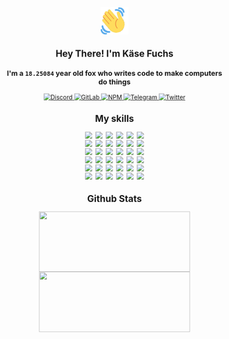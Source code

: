 <div><p align=center><img src=./resources/images/wave.gif width=64px height=64px></p><h2 align=center>Hey There! I'm Käse Fuchs</h2><h3 align=center>I'm a <code>18.25084</code> year old fox who writes code to make computers do things</h3><p align=center><a href=https://discord.com/users/507526681125322772><img alt=Discord src="https://img.shields.io/badge/Discord-5865F2?logo=discord&logoColor=white&style=flat-square#48b8b7860a67c9ea10888f0de57e93f6"> </a><a href=https://gitlab.com/kasefuchs><img alt=GitLab src="https://img.shields.io/badge/GitLab-330F63?logo=gitlab&logoColor=white&style=flat-square#48b8b7860a67c9ea10888f0de57e93f6"> </a><a href=https://npmjs.com/~kasefuchs><img alt=NPM src="https://img.shields.io/badge/NPM-CB3837?logo=npm&logoColor=white&style=flat-square#48b8b7860a67c9ea10888f0de57e93f6"> </a><a href=https://t.me/kasefuchs><img alt=Telegram src="https://img.shields.io/badge/Telegram-2CA5E0?logo=telegram&logoColor=white&style=flat-square#48b8b7860a67c9ea10888f0de57e93f6"> </a><a href=https://twitter.com/kasefuchs><img alt=Twitter src="https://img.shields.io/badge/Twitter-1DA1F2?logo=twitter&logoColor=white&style=flat-square#48b8b7860a67c9ea10888f0de57e93f6"></a></p><h2 align=center>My skills</h2><p align=center><a href=https://aws.amazon.com/ ><picture><source srcset="https://skillicons.dev/icons?i=aws&theme=dark#48b8b7860a67c9ea10888f0de57e93f6" media="(prefers-color-scheme: dark)"><source srcset="https://skillicons.dev/icons?i=aws&theme=light#48b8b7860a67c9ea10888f0de57e93f6" media="(prefers-color-scheme: light), (prefers-color-scheme: no-preference)"><img src="https://skillicons.dev/icons?i=aws&theme=light#48b8b7860a67c9ea10888f0de57e93f6"></picture></a>&nbsp;&nbsp;<a href=https://en.wikipedia.org/wiki/Bash_(Unix_shell)><picture><source srcset="https://skillicons.dev/icons?i=bash&theme=dark#48b8b7860a67c9ea10888f0de57e93f6" media="(prefers-color-scheme: dark)"><source srcset="https://skillicons.dev/icons?i=bash&theme=light#48b8b7860a67c9ea10888f0de57e93f6" media="(prefers-color-scheme: light), (prefers-color-scheme: no-preference)"><img src="https://skillicons.dev/icons?i=bash&theme=light#48b8b7860a67c9ea10888f0de57e93f6"></picture></a>&nbsp;&nbsp;<a href=https://discord.com/developers/docs><picture><source srcset="https://skillicons.dev/icons?i=bots&theme=dark#48b8b7860a67c9ea10888f0de57e93f6" media="(prefers-color-scheme: dark)"><source srcset="https://skillicons.dev/icons?i=bots&theme=light#48b8b7860a67c9ea10888f0de57e93f6" media="(prefers-color-scheme: light), (prefers-color-scheme: no-preference)"><img src="https://skillicons.dev/icons?i=bots&theme=light#48b8b7860a67c9ea10888f0de57e93f6"></picture></a>&nbsp;&nbsp;<a href=https://www.cloudflare.com/ ><picture><source srcset="https://skillicons.dev/icons?i=cloudflare&theme=dark#48b8b7860a67c9ea10888f0de57e93f6" media="(prefers-color-scheme: dark)"><source srcset="https://skillicons.dev/icons?i=cloudflare&theme=light#48b8b7860a67c9ea10888f0de57e93f6" media="(prefers-color-scheme: light), (prefers-color-scheme: no-preference)"><img src="https://skillicons.dev/icons?i=cloudflare&theme=light#48b8b7860a67c9ea10888f0de57e93f6"></picture></a>&nbsp;&nbsp;<a href=https://en.wikipedia.org/wiki/CSS><picture><source srcset="https://skillicons.dev/icons?i=css&theme=dark#48b8b7860a67c9ea10888f0de57e93f6" media="(prefers-color-scheme: dark)"><source srcset="https://skillicons.dev/icons?i=css&theme=light#48b8b7860a67c9ea10888f0de57e93f6" media="(prefers-color-scheme: light), (prefers-color-scheme: no-preference)"><img src="https://skillicons.dev/icons?i=css&theme=light#48b8b7860a67c9ea10888f0de57e93f6"></picture></a>&nbsp;&nbsp;<a href=https://www.docker.com/ ><picture><source srcset="https://skillicons.dev/icons?i=docker&theme=dark#48b8b7860a67c9ea10888f0de57e93f6" media="(prefers-color-scheme: dark)"><source srcset="https://skillicons.dev/icons?i=docker&theme=light#48b8b7860a67c9ea10888f0de57e93f6" media="(prefers-color-scheme: light), (prefers-color-scheme: no-preference)"><img src="https://skillicons.dev/icons?i=docker&theme=light#48b8b7860a67c9ea10888f0de57e93f6"></picture></a><br><a href=https://www.electronjs.org/ ><picture><source srcset="https://skillicons.dev/icons?i=electron&theme=dark#48b8b7860a67c9ea10888f0de57e93f6" media="(prefers-color-scheme: dark)"><source srcset="https://skillicons.dev/icons?i=electron&theme=light#48b8b7860a67c9ea10888f0de57e93f6" media="(prefers-color-scheme: light), (prefers-color-scheme: no-preference)"><img src="https://skillicons.dev/icons?i=electron&theme=light#48b8b7860a67c9ea10888f0de57e93f6"></picture></a>&nbsp;&nbsp;<a href=https://expressjs.com/ ><picture><source srcset="https://skillicons.dev/icons?i=express&theme=dark#48b8b7860a67c9ea10888f0de57e93f6" media="(prefers-color-scheme: dark)"><source srcset="https://skillicons.dev/icons?i=express&theme=light#48b8b7860a67c9ea10888f0de57e93f6" media="(prefers-color-scheme: light), (prefers-color-scheme: no-preference)"><img src="https://skillicons.dev/icons?i=express&theme=light#48b8b7860a67c9ea10888f0de57e93f6"></picture></a>&nbsp;&nbsp;<a href=https://www.figma.com/ ><picture><source srcset="https://skillicons.dev/icons?i=figma&theme=dark#48b8b7860a67c9ea10888f0de57e93f6" media="(prefers-color-scheme: dark)"><source srcset="https://skillicons.dev/icons?i=figma&theme=light#48b8b7860a67c9ea10888f0de57e93f6" media="(prefers-color-scheme: light), (prefers-color-scheme: no-preference)"><img src="https://skillicons.dev/icons?i=figma&theme=light#48b8b7860a67c9ea10888f0de57e93f6"></picture></a>&nbsp;&nbsp;<a href=https://firebase.google.com/ ><picture><source srcset="https://skillicons.dev/icons?i=firebase&theme=dark#48b8b7860a67c9ea10888f0de57e93f6" media="(prefers-color-scheme: dark)"><source srcset="https://skillicons.dev/icons?i=firebase&theme=light#48b8b7860a67c9ea10888f0de57e93f6" media="(prefers-color-scheme: light), (prefers-color-scheme: no-preference)"><img src="https://skillicons.dev/icons?i=firebase&theme=light#48b8b7860a67c9ea10888f0de57e93f6"></picture></a>&nbsp;&nbsp;<a href=https://flask.palletsprojects.com/ ><picture><source srcset="https://skillicons.dev/icons?i=flask&theme=dark#48b8b7860a67c9ea10888f0de57e93f6" media="(prefers-color-scheme: dark)"><source srcset="https://skillicons.dev/icons?i=flask&theme=light#48b8b7860a67c9ea10888f0de57e93f6" media="(prefers-color-scheme: light), (prefers-color-scheme: no-preference)"><img src="https://skillicons.dev/icons?i=flask&theme=light#48b8b7860a67c9ea10888f0de57e93f6"></picture></a>&nbsp;&nbsp;<a href=https://cloud.google.com/ ><picture><source srcset="https://skillicons.dev/icons?i=gcp&theme=dark#48b8b7860a67c9ea10888f0de57e93f6" media="(prefers-color-scheme: dark)"><source srcset="https://skillicons.dev/icons?i=gcp&theme=light#48b8b7860a67c9ea10888f0de57e93f6" media="(prefers-color-scheme: light), (prefers-color-scheme: no-preference)"><img src="https://skillicons.dev/icons?i=gcp&theme=light#48b8b7860a67c9ea10888f0de57e93f6"></picture></a><br><a href=https://git-scm.com/ ><picture><source srcset="https://skillicons.dev/icons?i=git&theme=dark#48b8b7860a67c9ea10888f0de57e93f6" media="(prefers-color-scheme: dark)"><source srcset="https://skillicons.dev/icons?i=git&theme=light#48b8b7860a67c9ea10888f0de57e93f6" media="(prefers-color-scheme: light), (prefers-color-scheme: no-preference)"><img src="https://skillicons.dev/icons?i=git&theme=light#48b8b7860a67c9ea10888f0de57e93f6"></picture></a>&nbsp;&nbsp;<a href=https://github.com/ ><picture><source srcset="https://skillicons.dev/icons?i=github&theme=dark#48b8b7860a67c9ea10888f0de57e93f6" media="(prefers-color-scheme: dark)"><source srcset="https://skillicons.dev/icons?i=github&theme=light#48b8b7860a67c9ea10888f0de57e93f6" media="(prefers-color-scheme: light), (prefers-color-scheme: no-preference)"><img src="https://skillicons.dev/icons?i=github&theme=light#48b8b7860a67c9ea10888f0de57e93f6"></picture></a>&nbsp;&nbsp;<a href=https://gitlab.com/ ><picture><source srcset="https://skillicons.dev/icons?i=gitlab&theme=dark#48b8b7860a67c9ea10888f0de57e93f6" media="(prefers-color-scheme: dark)"><source srcset="https://skillicons.dev/icons?i=gitlab&theme=light#48b8b7860a67c9ea10888f0de57e93f6" media="(prefers-color-scheme: light), (prefers-color-scheme: no-preference)"><img src="https://skillicons.dev/icons?i=gitlab&theme=light#48b8b7860a67c9ea10888f0de57e93f6"></picture></a>&nbsp;&nbsp;<a href=https://www.heroku.com/ ><picture><source srcset="https://skillicons.dev/icons?i=heroku&theme=dark#48b8b7860a67c9ea10888f0de57e93f6" media="(prefers-color-scheme: dark)"><source srcset="https://skillicons.dev/icons?i=heroku&theme=light#48b8b7860a67c9ea10888f0de57e93f6" media="(prefers-color-scheme: light), (prefers-color-scheme: no-preference)"><img src="https://skillicons.dev/icons?i=heroku&theme=light#48b8b7860a67c9ea10888f0de57e93f6"></picture></a>&nbsp;&nbsp;<a href=https://en.wikipedia.org/wiki/HTML><picture><source srcset="https://skillicons.dev/icons?i=html&theme=dark#48b8b7860a67c9ea10888f0de57e93f6" media="(prefers-color-scheme: dark)"><source srcset="https://skillicons.dev/icons?i=html&theme=light#48b8b7860a67c9ea10888f0de57e93f6" media="(prefers-color-scheme: light), (prefers-color-scheme: no-preference)"><img src="https://skillicons.dev/icons?i=html&theme=light#48b8b7860a67c9ea10888f0de57e93f6"></picture></a>&nbsp;&nbsp;<a href=https://en.wikipedia.org/wiki/JavaScript><picture><source srcset="https://skillicons.dev/icons?i=js&theme=dark#48b8b7860a67c9ea10888f0de57e93f6" media="(prefers-color-scheme: dark)"><source srcset="https://skillicons.dev/icons?i=js&theme=light#48b8b7860a67c9ea10888f0de57e93f6" media="(prefers-color-scheme: light), (prefers-color-scheme: no-preference)"><img src="https://skillicons.dev/icons?i=js&theme=light#48b8b7860a67c9ea10888f0de57e93f6"></picture></a><br><a href=https://en.wikipedia.org/wiki/Linux><picture><source srcset="https://skillicons.dev/icons?i=linux&theme=dark#48b8b7860a67c9ea10888f0de57e93f6" media="(prefers-color-scheme: dark)"><source srcset="https://skillicons.dev/icons?i=linux&theme=light#48b8b7860a67c9ea10888f0de57e93f6" media="(prefers-color-scheme: light), (prefers-color-scheme: no-preference)"><img src="https://skillicons.dev/icons?i=linux&theme=light#48b8b7860a67c9ea10888f0de57e93f6"></picture></a>&nbsp;&nbsp;<a href=https://mui.com/ ><picture><source srcset="https://skillicons.dev/icons?i=materialui&theme=dark#48b8b7860a67c9ea10888f0de57e93f6" media="(prefers-color-scheme: dark)"><source srcset="https://skillicons.dev/icons?i=materialui&theme=light#48b8b7860a67c9ea10888f0de57e93f6" media="(prefers-color-scheme: light), (prefers-color-scheme: no-preference)"><img src="https://skillicons.dev/icons?i=materialui&theme=light#48b8b7860a67c9ea10888f0de57e93f6"></picture></a>&nbsp;&nbsp;<a href=https://en.wikipedia.org/wiki/Markdown><picture><source srcset="https://skillicons.dev/icons?i=md&theme=dark#48b8b7860a67c9ea10888f0de57e93f6" media="(prefers-color-scheme: dark)"><source srcset="https://skillicons.dev/icons?i=md&theme=light#48b8b7860a67c9ea10888f0de57e93f6" media="(prefers-color-scheme: light), (prefers-color-scheme: no-preference)"><img src="https://skillicons.dev/icons?i=md&theme=light#48b8b7860a67c9ea10888f0de57e93f6"></picture></a>&nbsp;&nbsp;<a href=https://www.mongodb.com/ ><picture><source srcset="https://skillicons.dev/icons?i=mongodb&theme=dark#48b8b7860a67c9ea10888f0de57e93f6" media="(prefers-color-scheme: dark)"><source srcset="https://skillicons.dev/icons?i=mongodb&theme=light#48b8b7860a67c9ea10888f0de57e93f6" media="(prefers-color-scheme: light), (prefers-color-scheme: no-preference)"><img src="https://skillicons.dev/icons?i=mongodb&theme=light#48b8b7860a67c9ea10888f0de57e93f6"></picture></a>&nbsp;&nbsp;<a href=https://www.mysql.com/ ><picture><source srcset="https://skillicons.dev/icons?i=mysql&theme=dark#48b8b7860a67c9ea10888f0de57e93f6" media="(prefers-color-scheme: dark)"><source srcset="https://skillicons.dev/icons?i=mysql&theme=light#48b8b7860a67c9ea10888f0de57e93f6" media="(prefers-color-scheme: light), (prefers-color-scheme: no-preference)"><img src="https://skillicons.dev/icons?i=mysql&theme=light#48b8b7860a67c9ea10888f0de57e93f6"></picture></a>&nbsp;&nbsp;<a href=https://nextjs.org/ ><picture><source srcset="https://skillicons.dev/icons?i=nextjs&theme=dark#48b8b7860a67c9ea10888f0de57e93f6" media="(prefers-color-scheme: dark)"><source srcset="https://skillicons.dev/icons?i=nextjs&theme=light#48b8b7860a67c9ea10888f0de57e93f6" media="(prefers-color-scheme: light), (prefers-color-scheme: no-preference)"><img src="https://skillicons.dev/icons?i=nextjs&theme=light#48b8b7860a67c9ea10888f0de57e93f6"></picture></a><br><a href=https://nodejs.org/en/ ><picture><source srcset="https://skillicons.dev/icons?i=nodejs&theme=dark#48b8b7860a67c9ea10888f0de57e93f6" media="(prefers-color-scheme: dark)"><source srcset="https://skillicons.dev/icons?i=nodejs&theme=light#48b8b7860a67c9ea10888f0de57e93f6" media="(prefers-color-scheme: light), (prefers-color-scheme: no-preference)"><img src="https://skillicons.dev/icons?i=nodejs&theme=light#48b8b7860a67c9ea10888f0de57e93f6"></picture></a>&nbsp;&nbsp;<a href=https://www.postgresql.org/ ><picture><source srcset="https://skillicons.dev/icons?i=postgres&theme=dark#48b8b7860a67c9ea10888f0de57e93f6" media="(prefers-color-scheme: dark)"><source srcset="https://skillicons.dev/icons?i=postgres&theme=light#48b8b7860a67c9ea10888f0de57e93f6" media="(prefers-color-scheme: light), (prefers-color-scheme: no-preference)"><img src="https://skillicons.dev/icons?i=postgres&theme=light#48b8b7860a67c9ea10888f0de57e93f6"></picture></a>&nbsp;&nbsp;<a href=https://learn.microsoft.com/en-us/powershell/ ><picture><source srcset="https://skillicons.dev/icons?i=powershell&theme=dark#48b8b7860a67c9ea10888f0de57e93f6" media="(prefers-color-scheme: dark)"><source srcset="https://skillicons.dev/icons?i=powershell&theme=light#48b8b7860a67c9ea10888f0de57e93f6" media="(prefers-color-scheme: light), (prefers-color-scheme: no-preference)"><img src="https://skillicons.dev/icons?i=powershell&theme=light#48b8b7860a67c9ea10888f0de57e93f6"></picture></a>&nbsp;&nbsp;<a href=https://www.python.org/ ><picture><source srcset="https://skillicons.dev/icons?i=py&theme=dark#48b8b7860a67c9ea10888f0de57e93f6" media="(prefers-color-scheme: dark)"><source srcset="https://skillicons.dev/icons?i=py&theme=light#48b8b7860a67c9ea10888f0de57e93f6" media="(prefers-color-scheme: light), (prefers-color-scheme: no-preference)"><img src="https://skillicons.dev/icons?i=py&theme=light#48b8b7860a67c9ea10888f0de57e93f6"></picture></a>&nbsp;&nbsp;<a href=https://www.raspberrypi.org/ ><picture><source srcset="https://skillicons.dev/icons?i=raspberrypi&theme=dark#48b8b7860a67c9ea10888f0de57e93f6" media="(prefers-color-scheme: dark)"><source srcset="https://skillicons.dev/icons?i=raspberrypi&theme=light#48b8b7860a67c9ea10888f0de57e93f6" media="(prefers-color-scheme: light), (prefers-color-scheme: no-preference)"><img src="https://skillicons.dev/icons?i=raspberrypi&theme=light#48b8b7860a67c9ea10888f0de57e93f6"></picture></a>&nbsp;&nbsp;<a href=https://reactjs.org/ ><picture><source srcset="https://skillicons.dev/icons?i=react&theme=dark#48b8b7860a67c9ea10888f0de57e93f6" media="(prefers-color-scheme: dark)"><source srcset="https://skillicons.dev/icons?i=react&theme=light#48b8b7860a67c9ea10888f0de57e93f6" media="(prefers-color-scheme: light), (prefers-color-scheme: no-preference)"><img src="https://skillicons.dev/icons?i=react&theme=light#48b8b7860a67c9ea10888f0de57e93f6"></picture></a><br><a href=https://redux.js.org/ ><picture><source srcset="https://skillicons.dev/icons?i=redux&theme=dark#48b8b7860a67c9ea10888f0de57e93f6" media="(prefers-color-scheme: dark)"><source srcset="https://skillicons.dev/icons?i=redux&theme=light#48b8b7860a67c9ea10888f0de57e93f6" media="(prefers-color-scheme: light), (prefers-color-scheme: no-preference)"><img src="https://skillicons.dev/icons?i=redux&theme=light#48b8b7860a67c9ea10888f0de57e93f6"></picture></a>&nbsp;&nbsp;<a href=https://en.wikipedia.org/wiki/Regular_expression><picture><source srcset="https://skillicons.dev/icons?i=regex&theme=dark#48b8b7860a67c9ea10888f0de57e93f6" media="(prefers-color-scheme: dark)"><source srcset="https://skillicons.dev/icons?i=regex&theme=light#48b8b7860a67c9ea10888f0de57e93f6" media="(prefers-color-scheme: light), (prefers-color-scheme: no-preference)"><img src="https://skillicons.dev/icons?i=regex&theme=light#48b8b7860a67c9ea10888f0de57e93f6"></picture></a>&nbsp;&nbsp;<a href=https://en.wikipedia.org/wiki/Sass_(stylesheet_language)><picture><source srcset="https://skillicons.dev/icons?i=sass&theme=dark#48b8b7860a67c9ea10888f0de57e93f6" media="(prefers-color-scheme: dark)"><source srcset="https://skillicons.dev/icons?i=sass&theme=light#48b8b7860a67c9ea10888f0de57e93f6" media="(prefers-color-scheme: light), (prefers-color-scheme: no-preference)"><img src="https://skillicons.dev/icons?i=sass&theme=light#48b8b7860a67c9ea10888f0de57e93f6"></picture></a>&nbsp;&nbsp;<a href=https://www.typescriptlang.org/ ><picture><source srcset="https://skillicons.dev/icons?i=ts&theme=dark#48b8b7860a67c9ea10888f0de57e93f6" media="(prefers-color-scheme: dark)"><source srcset="https://skillicons.dev/icons?i=ts&theme=light#48b8b7860a67c9ea10888f0de57e93f6" media="(prefers-color-scheme: light), (prefers-color-scheme: no-preference)"><img src="https://skillicons.dev/icons?i=ts&theme=light#48b8b7860a67c9ea10888f0de57e93f6"></picture></a>&nbsp;&nbsp;<a href=https://unity.com/ ><picture><source srcset="https://skillicons.dev/icons?i=unity&theme=dark#48b8b7860a67c9ea10888f0de57e93f6" media="(prefers-color-scheme: dark)"><source srcset="https://skillicons.dev/icons?i=unity&theme=light#48b8b7860a67c9ea10888f0de57e93f6" media="(prefers-color-scheme: light), (prefers-color-scheme: no-preference)"><img src="https://skillicons.dev/icons?i=unity&theme=light#48b8b7860a67c9ea10888f0de57e93f6"></picture></a>&nbsp;&nbsp;<a href=https://workers.cloudflare.com/ ><picture><source srcset="https://skillicons.dev/icons?i=workers&theme=dark#48b8b7860a67c9ea10888f0de57e93f6" media="(prefers-color-scheme: dark)"><source srcset="https://skillicons.dev/icons?i=workers&theme=light#48b8b7860a67c9ea10888f0de57e93f6" media="(prefers-color-scheme: light), (prefers-color-scheme: no-preference)"><img src="https://skillicons.dev/icons?i=workers&theme=light#48b8b7860a67c9ea10888f0de57e93f6"></picture></a><br></p><h2 align=center>Github Stats</h2><p align=center><picture><source srcset="https://github-readme-stats-kasefuchs.vercel.app/api/?count_private=true&hide_border=true&hide_rank=true&line_height=20&hide_title=true&username=Kasefuchs&theme=dark#48b8b7860a67c9ea10888f0de57e93f6" media="(prefers-color-scheme: dark)"><source srcset="https://github-readme-stats-kasefuchs.vercel.app/api/?count_private=true&hide_border=true&hide_rank=true&line_height=20&hide_title=true&username=Kasefuchs&theme=light#48b8b7860a67c9ea10888f0de57e93f6" media="(prefers-color-scheme: light), (prefers-color-scheme: no-preference)"><img align=middle width=350 height=140 src="https://github-readme-stats-kasefuchs.vercel.app/api/?count_private=true&hide_border=true&hide_rank=true&line_height=20&hide_title=true&username=Kasefuchs&theme=light#48b8b7860a67c9ea10888f0de57e93f6"></picture><picture><source srcset="https://github-readme-stats-kasefuchs.vercel.app/api/top-langs/?count_private=true&hide_border=true&layout=compact&username=Kasefuchs&theme=dark#48b8b7860a67c9ea10888f0de57e93f6" media="(prefers-color-scheme: dark)"><source srcset="https://github-readme-stats-kasefuchs.vercel.app/api/top-langs/?count_private=true&hide_border=true&layout=compact&username=Kasefuchs&theme=light#48b8b7860a67c9ea10888f0de57e93f6" media="(prefers-color-scheme: light), (prefers-color-scheme: no-preference)"><img align=middle width=350 height=140 src="https://github-readme-stats-kasefuchs.vercel.app/api/top-langs/?count_private=true&hide_border=true&layout=compact&username=Kasefuchs&theme=light#48b8b7860a67c9ea10888f0de57e93f6"></picture></p><img src="https://hit.yhype.me/github/profile?user_id=64592097#48b8b7860a67c9ea10888f0de57e93f6" alt=""></div>